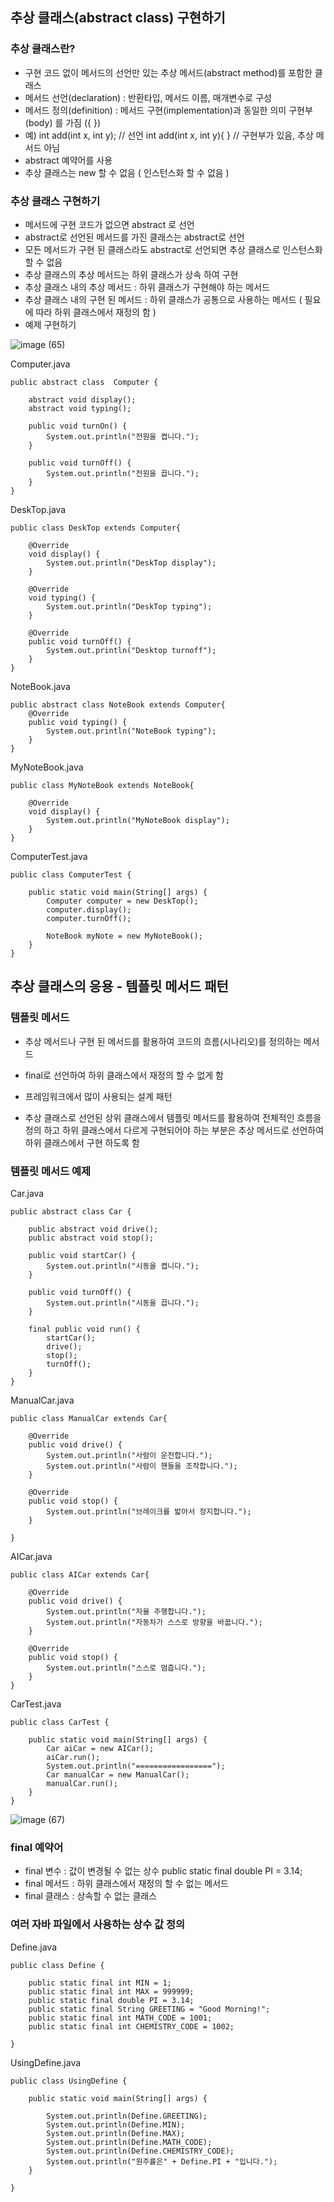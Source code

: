 ## 추상 클래스(abstract class) 구현하기

### 추상 클래스란?
- 구현 코드 없이 메서드의 선언만 있는 추상 메서드(abstract method)를 포함한 클래스
- 메서드 선언(declaration) : 반환타입, 메서드 이름, 매개변수로 구성
- 메서드 정의(definition) : 메서드 구현(implementation)과 동일한 의미 구현부(body) 를 가짐 ({ })
- 예) int add(int x, int y); // 선언
int add(int x, int y){ } // 구현부가 있음, 추상 메서드 아님
- abstract 예약어를 사용
- 추상 클래스는 new 할 수 없음 ( 인스턴스화 할 수 없음 )

### 추상 클래스 구현하기

- 메서드에 구현 코드가 없으면 abstract 로 선언
- abstract로 선언된 메서드를 가진 클래스는 abstract로 선언
- 모든 메서드가 구현 된 클래스라도 abstract로 선언되면 추상 클래스로 인스턴스화 할 수 없음
- 추상 클래스의 추상 메서드는 하위 클래스가 상속 하여 구현
- 추상 클래스 내의 추상 메서드 : 하위 클래스가 구현해야 하는 메서드
- 추상 클래스 내의 구현 된 메서드 : 하위 클래스가 공통으로 사용하는 메서드 ( 필요에 따라 하위 클래스에서 재정의 함 )
- 예제 구현하기

![image (65)](https://user-images.githubusercontent.com/105026909/192313051-2e35ffef-c00c-42ac-909a-4974e2d5bf85.png)

Computer.java

```shell
public abstract class  Computer {

	abstract void display();
	abstract void typing();

	public void turnOn() {
		System.out.println("전원을 켭니다.");
	}

	public void turnOff() {
		System.out.println("전원을 끕니다.");
	}
}
```

DeskTop.java

```shell
public class DeskTop extends Computer{

	@Override
	void display() {
		System.out.println("DeskTop display");
	}

	@Override
	void typing() {
		System.out.println("DeskTop typing");
	}

	@Override
	public void turnOff() {
		System.out.println("Desktop turnoff");
	}
}
```

NoteBook.java
```shell
public abstract class NoteBook extends Computer{
	@Override
	public void typing() {
		System.out.println("NoteBook typing");
	}
}
```

MyNoteBook.java
```shell
public class MyNoteBook extends NoteBook{

	@Override
	void display() {
		System.out.println("MyNoteBook display");
	}
}
```
ComputerTest.java
```shell
public class ComputerTest {

	public static void main(String[] args) {
		Computer computer = new DeskTop();
		computer.display();
		computer.turnOff();

		NoteBook myNote = new MyNoteBook();
	}
}
```

## 추상 클래스의 응용 - 템플릿 메서드 패턴

### 템플릿 메서드
- 추상 메서드나 구현 된 메서드를 활용하여 코드의 흐름(시나리오)를 정의하는 메서드

- final로 선언하여 하위 클래스에서 재정의 할 수 없게 함

- 프레임워크에서 많이 사용되는 설계 패턴

- 추상 클래스로 선언된 상위 클래스에서 템플릿 메서드를 활용하여 전체적인 흐름을 정의 하고 하위 클래스에서
다르게 구현되어야 하는 부분은 추상 메서드로 선언하여 하위 클래스에서 구현 하도록 함

### 템플릿 메서드 예제

Car.java
```shell
public abstract class Car {

	public abstract void drive();
	public abstract void stop();

	public void startCar() {
		System.out.println("시동을 켭니다.");
	}

	public void turnOff() {
		System.out.println("시동을 끕니다.");
	}

	final public void run() {
		startCar();
		drive();
		stop();
		turnOff();
	}
}
```
ManualCar.java
```shell
public class ManualCar extends Car{

	@Override
	public void drive() {
		System.out.println("사람이 운전합니다.");
		System.out.println("사람이 핸들을 조작합니다.");
	}

	@Override
	public void stop() {
		System.out.println("브레이크를 밟아서 정지합니다.");
	}

}
```

AICar.java
```shell
public class AICar extends Car{

	@Override
	public void drive() {
		System.out.println("자율 주행합니다.");
		System.out.println("자동차가 스스로 방향을 바꿉니다.");
	}

	@Override
	public void stop() {
		System.out.println("스스로 멈춥니다.");
	}
}
```

CarTest.java
```shell
public class CarTest {

	public static void main(String[] args) {
		Car aiCar = new AICar();
		aiCar.run();
		System.out.println("=================");
		Car manualCar = new ManualCar();
		manualCar.run();
	}
}
```
![image (67)](https://user-images.githubusercontent.com/105026909/192313978-53113ddd-a207-4983-ad07-dc3b09e25cc1.png)


### final 예약어

- final 변수 : 값이 변경될 수 없는 상수
public static final double PI = 3.14;
- final 메서드 : 하위 클래스에서 재정의 할 수 없는 메서드
- final 클래스 : 상속할 수 없는 클래스

### 여러 자바 파일에서 사용하는 상수 값 정의

Define.java

```shell
public class Define {

	public static final int MIN = 1;
	public static final int MAX = 999999;
	public static final double PI = 3.14;
	public static final String GREETING = "Good Morning!";
	public static final int MATH_CODE = 1001;
	public static final int CHEMISTRY_CODE = 1002;

}
```
UsingDefine.java
```shell
public class UsingDefine {

	public static void main(String[] args) {

		System.out.println(Define.GREETING);
		System.out.println(Define.MIN);
		System.out.println(Define.MAX);
		System.out.println(Define.MATH_CODE);
		System.out.println(Define.CHEMISTRY_CODE);
		System.out.println("원주률은" + Define.PI + "입니다.");
	}

}
```

